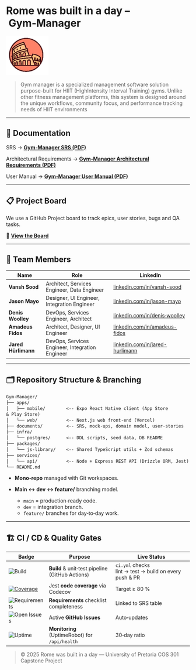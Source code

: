 # Rome was built in a day – Gym‑Manager

![Gym-Manager Banner](banner.png)

> Gym manager is a specialized management software solution purpose-built for HIIT (HighIntensity Interval Training) gyms. Unlike other fitness management platforms, this system is
designed around the unique workflows, community focus, and performance tracking needs of
HIIT environments

---

## 📑 Documentation

SRS → **[Gym‑Manager SRS (PDF)](https://github.com/COS301-SE-2025/Gym-Manager/blob/main/documents/v2/SRSv2.pdf)**

Architectural Requirements → **[Gym‑Manager Architectural Requirements (PDF)](https://github.com/COS301-SE-2025/Gym-Manager/blob/main/documents/v2/ArchitecturalRequirementsDocument.pdf)**

User Manual → **[Gym‑Manager User Manual (PDF)](https://github.com/COS301-SE-2025/Gym-Manager/blob/main/documents/v2/TRAINWISE%20User%20MANUAL%20(1).pdf)**

---

## 📋 Project Board

We use a GitHub Project board to track epics, user stories, bugs and QA tasks.

🔗 **[View the Board](https://github.com/orgs/COS301-SE-2025/projects/218/views/2)**

---

## 👥 Team Members

| Name               | Role                | LinkedIn                                                                 |
| - | - | - |
| **Vansh Sood**  | Architect, Services Engineer, Data Engineer | [linkedin.com/in/vansh-sood](https://www.linkedin.com/in/vansh-sood-783519352/)   |
| **Jason Mayo**  | Designer, UI Engineer, Integration Engineer | [linkedin.com/in/jason-mayo](http://linkedin.com/in/jason-mayo-7a8063210)   |
| **Denis Woolley**  | DevOps, Services Engineer, Architect | [linkedin.com/in/denis‑woolley](https://www.linkedin.com/in/denis-woolley-981aa6202/)   |
| **Amadeus Fidos**  | Architect, Designer, UI Engineer | [linkedin.com/in/amadeus-fidos](https://www.linkedin.com/in/amadeus-fidos-b22512356/)   |
| **Jared Hürlimann**  | DevOps, Services Engineer, Integration Engineer | [linkedin.com/in/jared-hurlimann](https://www.linkedin.com/in/jared-h%C3%BCrlimann-695ba82a4/)  |


---

## 🗂️ Repository Structure & Branching

```
Gym-Manager/
├── apps/
│   ├── mobile/        <-- Expo React Native client (App Store & Play Store)
│   └── web/           <-- Next.js web front‑end (Vercel)
├── documents/         <-- SRS, mock‑ups, domain model, user‑stories
├── infra/
│   └── postgres/      <-- DDL scripts, seed data, DB README
├── packages/
│   └── js-library/    <-- Shared TypeScript utils + Zod schemas
├── services/
│   └── api/           <-- Node + Express REST API (Drizzle ORM, Jest)
└── README.md
```

* **Mono‑repo** managed with Git workspaces.
* **Main ↔ dev ↔ feature/** branching model.

  * `main` = production‑ready code.
  * `dev` = integration branch.
  * `feature/` branches for day‑to‑day work.

---

## 🏗️ CI / CD & Quality Gates

| Badge | Purpose | Live Status |
|-------|---------|-------------|
| ![Build](https://img.shields.io/github/actions/workflow/status/COS301-SE-2025/Gym-Manager/ci.yml?label=Build&logo=github) | **Build** & unit‑test pipeline (GitHub Actions) | `ci.yml` checks lint → test → build on every push & PR |
| [![Coverage](https://codecov.io/gh/COS301-SE-2025/Gym-Manager/branch/main/graph/badge.svg)](https://codecov.io/gh/COS301-SE-2025/Gym-Manager) | Jest **code coverage** via Codecov | Target ≥ 80 % |
| ![Requirements](https://img.shields.io/badge/requirements-track--passed-brightgreen) | **Requirements** checklist completeness | Linked to SRS table |
| ![Open Issues](https://img.shields.io/github/issues/COS301-SE-2025/Gym-Manager?logo=github) | Active **GitHub Issues** | Auto‑updates |
| ![Uptime](https://img.shields.io/uptimerobot/ratio/m793620257-fa7567f6c9f1e2282d9efa97?label=API%20Uptime) | **Monitoring** (UptimeRobot) for `/api/health` | 30‑day ratio |


> © 2025 Rome was built in a day — University of Pretoria COS 301 Capstone Project
